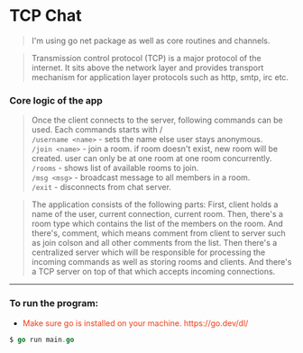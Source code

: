 # TCP Chat

> I'm using go net package as well as core routines and channels.

> Transmission control protocol (TCP) is a major protocol of the internet. It sits above the network layer and provides transport mechanism for application layer protocols such as http, smtp, irc etc.

### Core logic of the app
> Once the client connects to the server, following commands can be used. Each commands starts with / <br/>
`/username <name>` - sets the name else user stays anonymous. <br/>
`/join <name>` - join a room. if room doesn't exist, new room will be created. user can only be at one room at one room concurrently. <br/>
`/rooms` - shows list of available rooms to join. <br/>
`/msg <msg>` - broadcast message to all members in a room. <br/>
`/exit` - disconnects from chat server.


> The application consists of the following parts:
> First, client holds a name of the user, current connection, current room. Then,  there's a room type which contains the list of the members on the room. And there's, comment, which means comment from client to server such as join colson and all other comments from the list. Then there's a centralized server which will be responsible for processing the incoming commands as well as storing rooms and clients. And there's a TCP server on top of that which accepts incoming connections.

***

### To run the program:
<ul>
  <li>
    <span style="color: #f03c15;"> Make sure go is installed on your machine. https://go.dev/dl/ </span> 
  </li>
</ul>

```go
$ go run main.go
```
